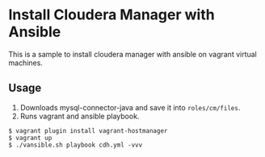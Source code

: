 # Install Cloudera Manager with Ansible

This is a sample to install cloudera manager with ansible on vagrant virtual machines.

## Usage

1. Downloads mysql-connector-java and save it into `roles/cm/files`.
2. Runs vagrant and ansible playbook.

```
$ vagrant plugin install vagrant-hostmanager
$ vagrant up
$ ./vansible.sh playbook cdh.yml -vvv
```
